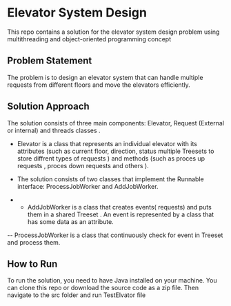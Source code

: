 # Elevator System Design
 
This repo contains a solution for the elevator system design problem using multithreading and object-oriented programming concept

## Problem Statement

The problem is to design an elevator system that can handle multiple requests from different floors and move the elevators efficiently.

## Solution Approach

The solution consists of three main components: Elevator, Request (External or internal) and threads classes .

 - Elevator is a class that represents an individual elevator with its attributes (such as current floor, direction, status multiple Treesets to store diffrent types of requests ) and methods (such as proces up requests , proces down requests and others ).
 
- The solution consists of two classes that implement the Runnable interface: ProcessJobWorker and AddJobWorker.
 
- - AddJobWorker is a class that creates events( requests) and puts them in a shared Treeset . An event is represented by a class that has some data as an attribute.

-- ProcessJobWorker is a class that continuously check for event in Treeset and process them.

## How to Run

To run the solution, you need to have Java installed on your machine. You can clone this repo or download the source code as a zip file. Then navigate to the src folder and run TestElvator file 
